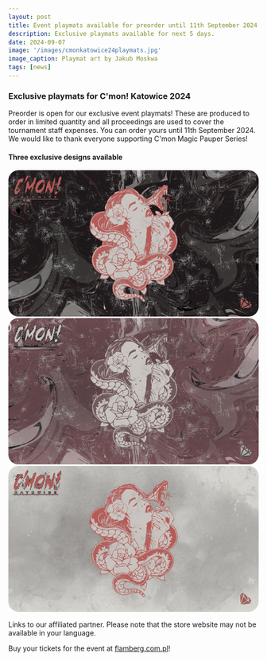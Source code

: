 ```yaml
---
layout: post
title: Event playmats available for preorder until 11th September 2024
description: Exclusive playmats available for next 5 days.
date: 2024-09-07
image: '/images/cmonkatowice24playmats.jpg'
image_caption: Playmat art by Jakub Moskwa
tags: [news]
---
```


### Exclusive playmats for C'mon! Katowice 2024

Preorder is open for our exclusive event playmats! These are produced to order in limited quantity and all proceedings are used to cover the tournament staff expenses. You can order yours until 11th September 2024. We would like to thank everyone supporting C'mon Magic Pauper Series!

#### Three exclusive designs available

<a href="https://flamberg.com.pl/pl/products/playmata-cmon-katowice-2024-ciemna-edycja-limitowana-196766" target="_blank"><img src="/images/cmonkatowice24blamat.png" alt="Black playmat" /></a>
<a href="https://flamberg.com.pl/pl/products/playmata-cmon-katowice-2024-sepia-edycja-limitowana-196767" target="_blank"><img src="/images/cmonkatowice24semat.png" alt="Sepia playmat" /></a>
<a href="https://flamberg.com.pl/pl/products/playmata-cmon-katowice-2024-jasna-edycja-limitowana-196768" target="_blank"><img src="/images/cmonkatowice24ligmat.png" alt="White playmat" /></a>

Links to our affiliated partner. Please note that the store website may not be available in your language.

Buy your tickets for the event at <a href="https://flamberg.com.pl/pl/search?text=c%27mon+katowice" target="_blank">flamberg.com.pl</a>! 
